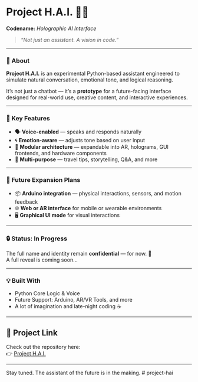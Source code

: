 # Project H.A.I. 🤖✨  
**Codename:** *Holographic AI Interface*  

> *“Not just an assistant. A vision in code.”*

---

### 🧠 About

**Project H.A.I.** is an experimental Python-based assistant engineered to simulate natural conversation, emotional tone, and logical reasoning.  

It’s not just a chatbot — it’s a **prototype** for a future-facing interface designed for real-world use, creative content, and interactive experiences.

---

### 🔧 Key Features

- 🗣️ **Voice-enabled** — speaks and responds naturally  
- 🌀 **Emotion-aware** — adjusts tone based on user input  
- 🧩 **Modular architecture** — expandable into AR, holograms, GUI frontends, and hardware components  
- 🧳 **Multi-purpose** — travel tips, storytelling, Q&A, and more  

---

### 🔭 Future Expansion Plans

- 📦 **Arduino integration** — physical interactions, sensors, and motion feedback  
- 🌐 **Web or AR interface** for mobile or wearable environments  
- 🖥️ **Graphical UI mode** for visual interactions  

---

### 🔒 Status: In Progress  
The full name and identity remain **confidential** — for now. 👀  
A full reveal is coming soon...

---

### 💡 Built With
- Python Core Logic & Voice
- Future Support: Arduino, AR/VR Tools, and more
- A lot of imagination and late-night coding ☕  

---
## 🔗 Project Link  
Check out the repository here:  
👉 [Project H.A.I.](https://github.com/NicoRamos-98/project-hai)

---

Stay tuned. The assistant of the future is in the making.  # project-hai

